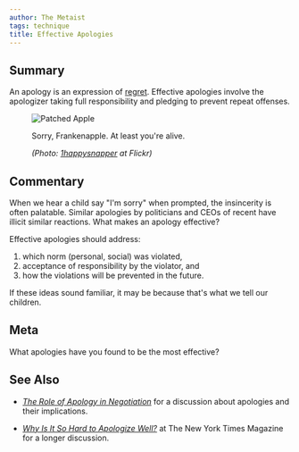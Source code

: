 ```yaml
---
author: The Metaist
tags: technique
title: Effective Apologies
---
```


## Summary

<div class="entry-summary" markdown="1">

An apology is an expression of [regret][wiki-regret]. Effective apologies involve the
apologizer taking full responsibility and pledging to prevent repeat offenses.

</div>

[wiki-regret]: http://en.wikipedia.org/wiki/Regret_(emotion)

<figure markdown="1">

![Patched Apple][fig-1]

<figcaption markdown="1">

Sorry, Frankenapple. At least you're alive.

  <address markdown="1">

(Photo: [1happysnapper][fig-1-link] at Flickr)</address>

</figcaption>
</figure><!--more-->

[fig-1]: {{thumbnail}}
[fig-1-link]: http://www.flickr.com/photos/21560098@N06/4260085365/

## Commentary

When we hear a child say "I'm sorry" when prompted, the insincerity is often
palatable. Similar apologies by politicians and CEOs of recent have illicit
similar reactions. What makes an apology effective?

Effective apologies should address:

1. which norm (personal, social) was violated,
2. acceptance of responsibility by the violator, and
3. how the violations will be prevented in the future.

If these ideas sound familiar, it may be because that's what we tell our children.

## Meta

What apologies have you found to be the most effective?

## See Also

- <cite>[The Role of Apology in Negotiation][1]</cite>
  for a discussion about apologies and their implications.

- <cite>[Why Is It So Hard to Apologize Well?][2]</cite>
  at <span class="vcard org fn">The New York Times Magazine</span>
  for a longer discussion.

[1]: http://scholarship.law.marquette.edu/mulr/vol87/iss4/5/
[2]: http://www.nytimes.com/2010/07/04/magazine/04fob-wwln-t.html?_r=1
